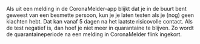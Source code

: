 Als uit een melding in de CoronaMelder-app blijkt dat je in de buurt bent geweest van een besmette persoon, kun je je laten testen als je (nog) geen klachten hebt. Dat kan vanaf 5 dagen na het laatste risicovolle contact. Als de test negatief is, dan hoef je niet meer in quarantaine te blijven. Zo wordt de quarantaineperiode na een melding in CoronaMelder flink ingekort. 
